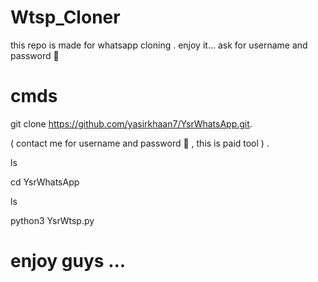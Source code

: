 # Wtsp_Cloner
this repo is made for whatsapp cloning . enjoy it... ask for username and password 🔑 

# cmds

git clone https://github.com/yasirkhaan7/YsrWhatsApp.git.

( contact me for username and password 🔑 , this is paid tool ) .

ls

cd YsrWhatsApp

ls

python3 YsrWtsp.py


# enjoy guys ...